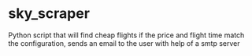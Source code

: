 # sky_scraper
Python script that will find cheap flights if the price and flight time match the configuration, sends an email to the user with help of a smtp server
